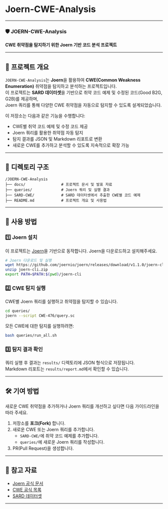 # Joern-CWE-Analysis

---

### 🛡 **JOERN-CWE-Analysis**
**CWE 취약점을 탐지하기 위한 Joern 기반 코드 분석 프로젝트**

---

## 📌 프로젝트 개요
`JOERN-CWE-Analysis`는 **Joern**을 활용하여 **CWE(Common Weakness Enumeration)** 취약점을 탐지하고 분석하는 프로젝트입니다.  
이 프로젝트는 **SARD 데이터셋**을 기반으로 취약 코드 예제 및 수정된 코드(Good B2G, G2B)를 제공하며,  
Joern 쿼리를 통해 다양한 CWE 취약점을 자동으로 탐지할 수 있도록 설계되었습니다.  

이 저장소는 다음과 같은 기능을 수행합니다:
- CWE별 취약 코드 예제 및 수정 코드 제공
- Joern 쿼리를 활용한 취약점 자동 탐지
- 탐지 결과를 JSON 및 Markdown 리포트로 변환
- 새로운 CWE를 추가하고 분석할 수 있도록 지속적으로 확장 가능

---

## 📂 디렉토리 구조
```
/JOERN-CWE-Analysis
├── docs/                # 프로젝트 문서 및 발표 자료
├── queries/             # Joern 쿼리 및 실행 결과
├── SARD-CWE/            # SARD 데이터셋에서 추출한 CWE별 코드 예제
├── README.md            # 프로젝트 개요 및 사용법
```

---

## 🚀 사용 방법
### 1️⃣ Joern 설치  
이 프로젝트는 [Joern](https://joern.io/)을 기반으로 동작합니다. Joern을 다운로드하고 설치해주세요.
```bash
# Joern 다운로드 및 실행
wget https://github.com/joernio/joern/releases/download/v1.1.0/joern-cli.zip
unzip joern-cli.zip
export PATH=$PATH:$(pwd)/joern-cli
```

### 2️⃣ CWE 탐지 실행
CWE별 Joern 쿼리를 실행하고 취약점을 탐지할 수 있습니다.
```bash
cd queries/
joern --script CWE-476/query.sc
```
모든 CWE에 대한 탐지를 실행하려면:
```bash
bash queries/run_all.sh
```

### 3️⃣ 탐지 결과 확인
쿼리 실행 후 결과는 `results/` 디렉토리에 JSON 형식으로 저장됩니다.  
Markdown 리포트는 `results/report.md`에서 확인할 수 있습니다.

---

## 🛠 기여 방법
새로운 CWE 취약점을 추가하거나 Joern 쿼리를 개선하고 싶다면 다음 가이드라인을 따라 주세요.

1. 저장소를 **포크(Fork)** 합니다.
2. 새로운 CWE 또는 Joern 쿼리를 추가합니다.  
   - `SARD-CWE/`에 취약 코드 예제를 추가합니다.
   - `queries/`에 새로운 Joern 쿼리를 작성합니다.
3. PR(Pull Request)을 생성합니다.

---

## 🔗 참고 자료
- [Joern 공식 문서](https://joern.io/)
- [CWE 공식 목록](https://cwe.mitre.org/)
- [SARD 데이터셋](https://samate.nist.gov/SARD/)

---